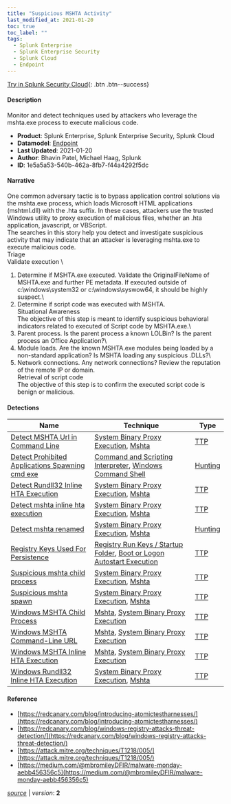 ```yaml
---
title: "Suspicious MSHTA Activity"
last_modified_at: 2021-01-20
toc: true
toc_label: ""
tags:
  - Splunk Enterprise
  - Splunk Enterprise Security
  - Splunk Cloud
  - Endpoint
---
```


[Try in Splunk Security Cloud](https://www.splunk.com/en_us/cyber-security.html){: .btn .btn--success}

#### Description

Monitor and detect techniques used by attackers who leverage the mshta.exe process to execute malicious code.

- **Product**: Splunk Enterprise, Splunk Enterprise Security, Splunk Cloud
- **Datamodel**: [Endpoint](https://docs.splunk.com/Documentation/CIM/latest/User/Endpoint)
- **Last Updated**: 2021-01-20
- **Author**: Bhavin Patel, Michael Haag, Splunk
- **ID**: 1e5a5a53-540b-462a-8fb7-f44a4292f5dc

#### Narrative

One common adversary tactic is to bypass application control solutions via the mshta.exe process, which loads Microsoft HTML applications (mshtml.dll) with the .hta suffix. In these cases, attackers use the trusted Windows utility to proxy execution of malicious files, whether an .hta application, javascript, or VBScript.\
The searches in this story help you detect and investigate suspicious activity that may indicate that an attacker is leveraging mshta.exe to execute malicious code.\
Triage\
Validate execution \
1. Determine if MSHTA.exe executed. Validate the OriginalFileName of MSHTA.exe and further PE metadata. If executed outside of c:\windows\system32 or c:\windows\syswow64, it should be highly suspect.\
1. Determine if script code was executed with MSHTA.\
Situational Awareness\
The objective of this step is meant to identify suspicious behavioral indicators related to executed of Script code by MSHTA.exe.\
1. Parent process. Is the parent process a known LOLBin? Is the parent process an Office Application?\
1. Module loads. Are the known MSHTA.exe modules being loaded by a non-standard application? Is MSHTA loading any suspicious .DLLs?\
1. Network connections. Any network connections? Review the reputation of the remote IP or domain.\
Retrieval of script code\
The objective of this step is to confirm the executed script code is benign or malicious.

#### Detections

| Name        | Technique   | Type         |
| ----------- | ----------- |--------------|
| [Detect MSHTA Url in Command Line](/endpoint/9b3af1e6-5b68-11eb-ae93-0242ac130002/) | [System Binary Proxy Execution](/tags/#system-binary-proxy-execution), [Mshta](/tags/#mshta) | [TTP](https://github.com/splunk/security_content/wiki/Detection-Analytic-Types) |
| [Detect Prohibited Applications Spawning cmd exe](/endpoint/dcfd6b40-42f9-469d-a433-2e53f7486664/) | [Command and Scripting Interpreter](/tags/#command-and-scripting-interpreter), [Windows Command Shell](/tags/#windows-command-shell) | [Hunting](https://github.com/splunk/security_content/wiki/Detection-Analytic-Types) |
| [Detect Rundll32 Inline HTA Execution](/endpoint/91c79f14-5b41-11eb-ae93-0242ac130002/) | [System Binary Proxy Execution](/tags/#system-binary-proxy-execution), [Mshta](/tags/#mshta) | [TTP](https://github.com/splunk/security_content/wiki/Detection-Analytic-Types) |
| [Detect mshta inline hta execution](/endpoint/a0873b32-5b68-11eb-ae93-0242ac130002/) | [System Binary Proxy Execution](/tags/#system-binary-proxy-execution), [Mshta](/tags/#mshta) | [TTP](https://github.com/splunk/security_content/wiki/Detection-Analytic-Types) |
| [Detect mshta renamed](/endpoint/8f45fcf0-5b68-11eb-ae93-0242ac130002/) | [System Binary Proxy Execution](/tags/#system-binary-proxy-execution), [Mshta](/tags/#mshta) | [Hunting](https://github.com/splunk/security_content/wiki/Detection-Analytic-Types) |
| [Registry Keys Used For Persistence](/endpoint/f5f6af30-7aa7-4295-bfe9-07fe87c01a4b/) | [Registry Run Keys / Startup Folder](/tags/#registry-run-keys-/-startup-folder), [Boot or Logon Autostart Execution](/tags/#boot-or-logon-autostart-execution) | [TTP](https://github.com/splunk/security_content/wiki/Detection-Analytic-Types) |
| [Suspicious mshta child process](/endpoint/60023bb6-5500-11eb-ae93-0242ac130002/) | [System Binary Proxy Execution](/tags/#system-binary-proxy-execution), [Mshta](/tags/#mshta) | [TTP](https://github.com/splunk/security_content/wiki/Detection-Analytic-Types) |
| [Suspicious mshta spawn](/endpoint/4d33a488-5b5f-11eb-ae93-0242ac130002/) | [System Binary Proxy Execution](/tags/#system-binary-proxy-execution), [Mshta](/tags/#mshta) | [TTP](https://github.com/splunk/security_content/wiki/Detection-Analytic-Types) |
| [Windows MSHTA Child Process](/endpoint/f63f7e9c-9526-11ec-9fc7-acde48001122/) | [Mshta](/tags/#mshta), [System Binary Proxy Execution](/tags/#system-binary-proxy-execution) | [TTP](https://github.com/splunk/security_content/wiki/Detection-Analytic-Types) |
| [Windows MSHTA Command-Line URL](/endpoint/9b35c538-94ef-11ec-9439-acde48001122/) | [Mshta](/tags/#mshta), [System Binary Proxy Execution](/tags/#system-binary-proxy-execution) | [TTP](https://github.com/splunk/security_content/wiki/Detection-Analytic-Types) |
| [Windows MSHTA Inline HTA Execution](/endpoint/24962154-9524-11ec-9333-acde48001122/) | [Mshta](/tags/#mshta), [System Binary Proxy Execution](/tags/#system-binary-proxy-execution) | [TTP](https://github.com/splunk/security_content/wiki/Detection-Analytic-Types) |
| [Windows Rundll32 Inline HTA Execution](/endpoint/0caa1dd6-94f5-11ec-9786-acde48001122/) | [System Binary Proxy Execution](/tags/#system-binary-proxy-execution), [Mshta](/tags/#mshta) | [TTP](https://github.com/splunk/security_content/wiki/Detection-Analytic-Types) |

#### Reference

* [https://redcanary.com/blog/introducing-atomictestharnesses/](https://redcanary.com/blog/introducing-atomictestharnesses/)
* [https://redcanary.com/blog/windows-registry-attacks-threat-detection/](https://redcanary.com/blog/windows-registry-attacks-threat-detection/)
* [https://attack.mitre.org/techniques/T1218/005/](https://attack.mitre.org/techniques/T1218/005/)
* [https://medium.com/@mbromileyDFIR/malware-monday-aebb456356c5](https://medium.com/@mbromileyDFIR/malware-monday-aebb456356c5)



[*source*](https://github.com/splunk/security_content/tree/develop/stories/suspicious_mshta_activity.yml) \| *version*: **2**